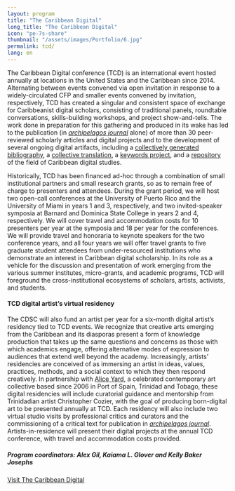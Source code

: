 ```yaml
---
layout: program
title: "The Caribbean Digital"
long_title: "The Caribbean Digital"
icon: "pe-7s-share"
thumbnail: "/assets/images/Portfolio/6.jpg"
permalink: tcd/
lang: en
---
```


<div class="portfolio-details">
    <p>The Caribbean Digital conference (TCD) is an international event hosted annually at locations in the United States and the Caribbean since 2014. Alternating between events convened via open invitation in response to a widely-circulated CFP and smaller events convened by invitation, respectively, TCD has created a singular and consistent space of exchange for Caribbeanist digital scholars, consisting of traditional panels, roundtable conversations, skills-building workshops, and project show-and-tells. The work done in preparation for this gathering and produced in its wake has led to the publication (in  <a href="https://archipelagosjournal.org/reviewers.html" target="_blank"><em>archipelagos journal</em></a> alone) of more than 30 peer-reviewed scholarly articles and digital projects and to the development of several ongoing digital artifacts, including a <a href="https://wayback.archive-it.org/1914/20151224034325/http://caribbeandigital.cdrs.columbia.edu/?page_id=113" target="_blank">collectively generated bibliography</a>, a <a href="https://via.hypothes.is/https://cahier1939ms.github.io/texts/translation/" target="_blank">collective translation</a>, a <a href="https://caribbeandigitalnyc.net/keywords/keywords/">keywords project</a>, and a <a href="https://caribbeandigitalnyc.net/caridischo/">repository</a> of the field of Caribbean digital studies.</p>
    <p>Historically, TCD has been financed ad-hoc through a combination of small institutional partners and small research grants, so as to remain free of charge to presenters and attendees. During the grant period, we will host two open-call conferences at the University of Puerto Rico and the University of Miami in years 1 and 3, respectively, and two invited-speaker symposia at Barnard and Dominica State College in years 2 and 4, respectively. We will cover travel and accommodation costs for 10 presenters per year at the symposia and 18 per year for the conferences. We will provide travel and honoraria to keynote speakers for the two conference years, and all four years we will offer travel grants to five graduate student attendees from under-resourced institutions who demonstrate an interest in Caribbean digital scholarship. In its role as a vehicle for the discussion and presentation of work emerging from the various summer institutes, micro-grants, and academic programs, TCD will foreground the cross-institutional ecosystems of scholars, artists, activists, and students.</p>
    <h4>TCD digital artist’s virtual residency</h4>
    <p>The CDSC will also fund an artist per year for a six-month digital artist’s residency tied to TCD events. We recognize that creative arts emerging from the Caribbean and its diasporas present a form of knowledge production that takes up the same questions and concerns as those with which academics engage, offering alternative modes of expression to audiences that extend well beyond the academy. Increasingly, artists’ residencies are conceived of as immersing an artist in ideas, values, practices, methods, and a social context to which they then respond creatively. In partnership with <a href="http://aliceyard.blogspot.com/" target="_blank">Alice Yard</a>, a celebrated contemporary art collective based since 2006 in Port of Spain, Trinidad and Tobago, these digital residencies will include curatorial guidance and mentorship from Trinidadian artist Christopher Cozier, with the goal of producing born-digital art to be presented annually at TCD. Each residency will also include two virtual studio visits by professional critics and curators and the commissioning of a critical text for publication in <a href="https://archipelagosjournal.org/" targe="_blank"><i>archipelagos journal</i></a>. Artists-in-residence will present their digital projects at the annual TCD conference, with travel and accommodation costs provided.</p>
    <div><h5>Program coordinators: Alex Gil, Kaiama L. Glover and Kelly Baker Josephs </h5></div>
    <div class="project-demo-btn">
    <a class="btn project-btn" href="http://caribbeandigitalnyc.net/" target="_blank">Visit The Caribbean Digital</a>
</div>
